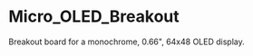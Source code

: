 Micro_OLED_Breakout
===================

Breakout board for a monochrome, 0.66", 64x48 OLED display.
